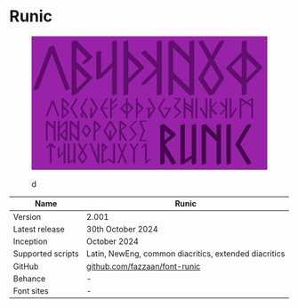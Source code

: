 # Runic

<div data-full-width="false"><figure><img src="../../.gitbook/assets/Runic Font Cover landscape.svg" alt=""><figcaption><p>d</p></figcaption></figure></div>

| Name              | Runic                                                                  |
| ----------------- | ---------------------------------------------------------------------- |
| Version           | 2.001                                                                  |
| Latest release    | 30th October 2024                                                      |
| Inception         | October 2024                                                           |
| Supported scripts | Latin, NewEng, common diacritics, extended diacritics                  |
| GitHub            | [github.com/fazzaan/font-runic](https://github.com/fazzaan/font-runic) |
| Behance           | -                                                                      |
| Font sites        | -                                                                      |
